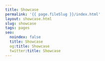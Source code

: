 ```yaml
---
title: Showcase
permalink: '{{ page.fileSlug }}/index.html'
layout: showcase.html
slug: showcase
tags: pages
seo:
  noindex: false
  title: Showcase
  og:title: Showcase
  twitter:title: Showcase
---
```



